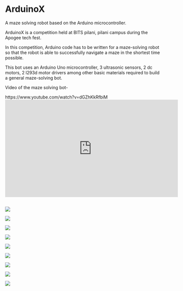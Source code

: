 # ArduinoX
<p>A maze solving robot based on the Arduino microcontroller.</p> <p>ArduinoX is a competition held at BITS pilani, pilani campus during the Apogee tech fest.</p> <p>In this competition, Arduino code has to be written for a maze-solving robot so that the robot is able to successfully navigate a maze in the shortest time possible.</p>
<p>This bot uses an Arduino Uno microcontroller, 3 ultrasonic sensors, 2 dc motors, 2 l293d motor drivers among other basic materials required to build a general maze-solving bot.</p>
<p>Video of the maze solving bot-</p>
https://www.youtube.com/watch?v=dGZhKkRfbiM
<iframe width="560" height="315" src="https://www.youtube.com/embed/dGZhKkRfbiM" frameborder="0" allow="accelerometer; autoplay; clipboard-write; encrypted-media; gyroscope; picture-in-picture" allowfullscreen></iframe>
<br>
<br>
<p>

![](images/11.jpg)

![](images/3.jpg)

![](images/2.jpg)

![](images/5.jpg)

![](images/6.jpg)

![](images/13.jpg)

![](images/9.jpg)

![](images/8.jpg)

![](images/7.jpg)
</p>
